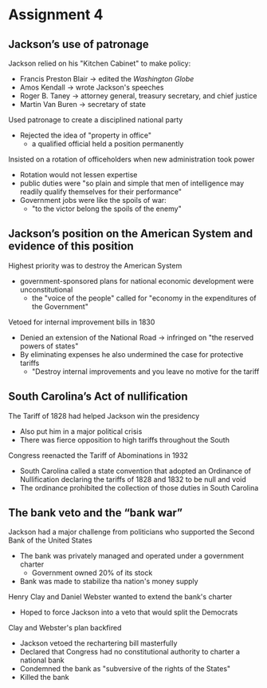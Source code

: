# Assignment 4

## Jackson’s use of patronage

Jackson relied on his "Kitchen Cabinet" to make policy:
- Francis Preston Blair -> edited the *Washington Globe*
- Amos Kendall -> wrote Jackson's speeches
- Roger B. Taney -> attorney general, treasury secretary, and chief justice
- Martin Van Buren -> secretary of state

Used patronage to create a disciplined national party
- Rejected the idea of "property in office"
    - a qualified official held a position permanently

Insisted on a rotation of officeholders when new administration took power
- Rotation would not lessen expertise
- public duties were "so plain and simple that men of intelligence may readily
  qualify themselves for their performance"
- Government jobs were like the spoils of war:
    - "to the victor belong the spoils of the enemy"

## Jackson’s position on the American System and evidence of this position

Highest priority was to destroy the American System
- government-sponsored plans for national economic development were
  unconstitutional
    - the "voice of the people" called for "economy in the expenditures of the
      Government"

Vetoed for internal improvement bills in 1830
- Denied an extension of the National Road -> infringed on "the reserved powers
  of states"
- By eliminating expenses he also undermined the case for protective tariffs
    - "Destroy internal improvements and you leave no motive for the tariff
    
## South Carolina’s Act of nullification                          

The Tariff of 1828 had helped Jackson win the presidency
- Also put him in a major political crisis
- There was fierce opposition to high tariffs throughout the South

Congress reenacted the Tariff of Abominations in 1932
- South Carolina called a state convention that adopted an Ordinance of
  Nullification declaring the tariffs of 1828 and 1832 to be null and void
- The ordinance prohibited the collection of those duties in South Carolina

## The bank veto and the “bank war”

Jackson had a major challenge from politicians who supported the Second Bank of
the United States
- The bank was privately managed and operated under a government charter
    - Government owned 20% of its stock
- Bank was made to stabilize tha nation's money supply

Henry Clay and Daniel Webster wanted to extend the bank's charter
- Hoped to force Jackson into a veto that would split the Democrats

Clay and Webster's plan backfired
- Jackson vetoed the rechartering bill masterfully 
- Declared that Congress had no constitutional authority to charter a national
  bank
- Condemned the bank as "subversive of the rights of the States"
- Killed the bank

